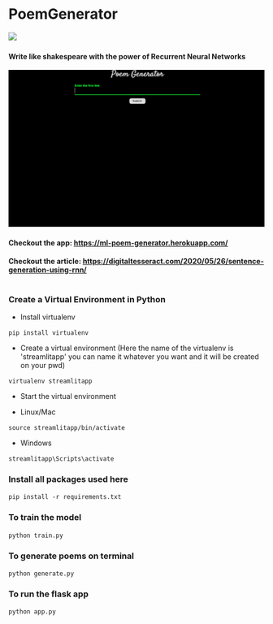 # PoemGenerator
<img src="https://img.shields.io/github/license/soum-sr/PoemGenerator">

#### Write like shakespeare with the power of Recurrent Neural Networks

![In-use Animation](https://github.com/soum-sr/PoemGenerator/blob/master/poemGen-gif.gif?raw=true "In-use Animation")

#### Checkout the app: https://ml-poem-generator.herokuapp.com/
#### Checkout the article: https://digitaltesseract.com/2020/05/26/sentence-generation-using-rnn/
#
### Create a Virtual Environment in Python

- Install virtualenv
```
pip install virtualenv
```
- Create a virtual environment (Here the name of the virtualenv is 'streamlitapp' you can name it whatever you want and it will be created on your pwd)
```
virtualenv streamlitapp
```
- Start the virtual environment
 * Linux/Mac
```
source streamlitapp/bin/activate
```
 * Windows
```
streamlitapp\Scripts\activate
```

### Install all packages used here
```
pip install -r requirements.txt
```

### To train the model
```
python train.py
```
### To generate poems on terminal
```
python generate.py
```
### To run the flask app
```
python app.py
```


